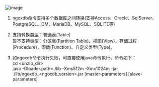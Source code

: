 ![image](https://user-images.githubusercontent.com/24989504/113009591-ab56ea80-91aa-11eb-8c40-d9e9fd603b58.png)


1) ngoxdb命令支持多个数据库之间转换(支持Access、Oracle、SqlServer、PostgreSQL、DM、MariaDB、MySQL、SQLITE等)<br/>

2) 支持转换类型：普通表(Table)<br/>
   暂不支持类型：分区表(Partition Table)，视图(View)，存储过程(Procedure)，函数(Function)，自定义类型(Type)。<br/>

3) 如ngoxdb命令执行失败，可直接使用java命令执行，命令如下：<br/>
   cd <unzip_dir> <br/>
   java -Dloader.path=./lib -Xms512m -Xmx1024m -jar ./lib/ngoxdb_<ngoxdb_version>.jar [master-parameters] [slave-parameters]
